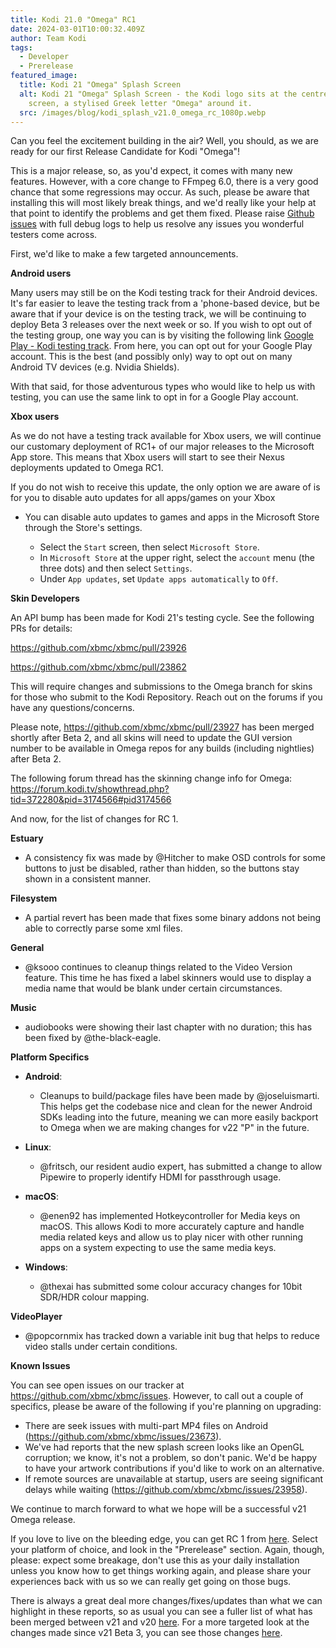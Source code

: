 ```yaml
---
title: Kodi 21.0 "Omega" RC1
date: 2024-03-01T10:00:32.409Z
author: Team Kodi
tags:
  - Developer
  - Prerelease
featured_image:
  title: Kodi 21 "Omega" Splash Screen
  alt: Kodi 21 "Omega" Splash Screen - the Kodi logo sits at the centre of a black
    screen, a stylised Greek letter "Omega" around it.
  src: /images/blog/kodi_splash_v21.0_omega_rc_1080p.webp
---
```

Can you feel the excitement building in the air? Well, you should, as we are ready for our first Release Candidate for Kodi "Omega"!

This is a major release, so, as you'd expect, it comes with many new features. However, with a core change to FFmpeg 6.0, there is a very good chance that some regressions may occur.  As such, please be aware that installing this will most likely break things, and we'd really like your help at that point to identify the problems and get them fixed. Please raise [Github issues](https://github.com/xbmc/xbmc/issues) with full debug logs to help us resolve any issues you wonderful testers come across.

First, we'd like to make a few targeted announcements.

**Android users**

Many users may still be on the Kodi testing track for their Android devices. It's far easier to leave the testing track from a 'phone-based device, but be aware that if your device is on the testing track, we will be continuing to deploy Beta 3 releases over the next week or so. If you wish to opt out of the testing group, one way you can is by visiting the following link [Google Play - Kodi testing track](https://play.google.com/apps/testing/org.xbmc.kodi). From here, you can opt out for your Google Play account. This is the best (and possibly only) way to opt out on many Android TV devices (e.g. Nvidia Shields).

With that said, for those adventurous types who would like to help us with testing, you can use the same link to opt in for a Google Play account.

**Xbox users**

As we do not have a testing track available for Xbox users, we will continue our customary deployment of RC1+ of our major releases to the Microsoft App store. This means that Xbox users will start to see their Nexus deployments updated to Omega RC1.

If you do not wish to receive this update, the only option we are aware of is for you to disable auto updates for all apps/games on your Xbox

- You can disable auto updates to games and apps in the Microsoft Store through the Store's settings. 

  -  Select the `Start` screen, then select `Microsoft Store`.
  -  In `Microsoft Store` at the upper right, select the `account` menu (the three dots) and then select `Settings`.
  -  Under `App updates`, set `Update apps automatically` to `Off`.

**Skin Developers**

An API bump has been made for Kodi 21's testing cycle. See the following PRs for details:

https://github.com/xbmc/xbmc/pull/23926

https://github.com/xbmc/xbmc/pull/23862

This will require changes and submissions to the Omega branch for skins for those who submit to the Kodi Repository. Reach out on the forums if you have any questions/concerns.

Please note, https://github.com/xbmc/xbmc/pull/23927 has been merged shortly after Beta 2, and all skins will need to  update the GUI version number to be available in Omega repos for any builds (including nightlies) after Beta 2.

The following forum thread has the skinning change info for Omega: https://forum.kodi.tv/showthread.php?tid=372280&pid=3174566#pid3174566

And now, for the list of changes for RC 1.

**Estuary**
- A consistency fix was made by @Hitcher to make OSD controls for some buttons to just be disabled, rather than hidden, so the buttons stay shown in a consistent manner.

**Filesystem**
- A partial revert has been made that fixes some binary addons not being able to correctly parse some xml files.

**General**
- @ksooo continues to cleanup things related to the Video Version feature. This time he has fixed a label skinners would use to display a media name that would be blank under certain circumstances.

**Music**
- audiobooks were showing their last chapter with no duration; this has been fixed by @the-black-eagle.

**Platform Specifics**
- **Android**:
  - Cleanups to build/package files have been made by @joseluismarti. This helps get the codebase nice and clean for the newer Android SDKs leading into the future, meaning we can more easily backport to Omega when we are making changes for v22 "P" in the future. 

- **Linux**:
  - @fritsch, our resident audio expert, has submitted a change to allow Pipewire to properly identify HDMI for passthrough usage.
 
- **macOS**:
  - @enen92 has implemented Hotkeycontroller for Media keys on macOS. This allows Kodi to more accurately capture and handle media related keys and allow us to play nicer with other running apps on a system expecting to use the same media keys.

- **Windows**:
  - @thexai has submitted some colour accuracy changes for 10bit SDR/HDR colour mapping.

**VideoPlayer**
- @popcornmix has tracked down a variable init bug that helps to reduce video stalls under certain conditions.

**Known Issues**

You can see open issues on our tracker at https://github.com/xbmc/xbmc/issues. However, to call out a couple of specifics, please be aware of the following if you're planning on upgrading:

- There are seek issues with multi-part MP4 files on Android (https://github.com/xbmc/xbmc/issues/23673).
- We've had reports that the new splash screen looks like an OpenGL corruption; we know, it's not a problem, so don't panic. We'd be happy to have your artwork contributions if you'd like to work on an alternative. 
- If remote sources are unavailable at startup, users are seeing significant delays while waiting (https://github.com/xbmc/xbmc/issues/23958).

We continue to march forward to what we hope will be a successful v21 Omega release.

If you love to live on the bleeding edge, you can get RC 1 from [here](https://kodi.tv/download). Select your platform of choice, and look in the "Prerelease" section. Again, though, please: expect some breakage, don't use this as your daily installation unless you know how to get things working again, and please share your experiences back with us so we can really get going on those bugs.

There is always a great deal more changes/fixes/updates than what we can highlight in these reports, so as usual you can see a fuller list of what has been merged between v21 and v20 [here](https://github.com/xbmc/xbmc/compare/Nexus...xbmc:21.0rc1-Omega). For a more targeted look at the changes made since v21 Beta 3, you can see those changes [here](https://github.com/xbmc/xbmc/compare/21.0b3-Omega...21.0rc1-Omega).